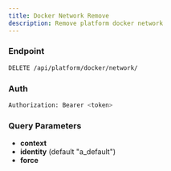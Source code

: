 ```yaml
---
title: Docker Network Remove
description: Remove platform docker network
---
```


### Endpoint

```bash
DELETE /api/platform/docker/network/
```

### Auth

```bash
Authorization: Bearer <token>
```

### Query Parameters

- **context**
- **identity** (default "a_default")
- **force**

